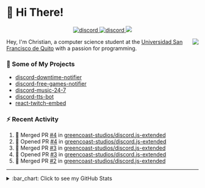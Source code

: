 # :wave: Hi There!

<p align="center">
  <a href="https://discord.gg/mhj3Zsv">
    <img alt="discord" src="https://img.shields.io/discord/730998659008823296.svg?label=&logo=discord&logoColor=ffffff&color=7389D8&labelColor=6A7EC2"/>
  </a>
  <a href="https://twitter.com/moonstar_x99">
    <img alt="discord" src="https://img.shields.io/twitter/follow/moonstar_x99?label=Follow%20Me%21&style=social"/>
  </a>
  <a href="https://badges.pufler.dev">
    <img src="https://badges.pufler.dev/visits/moonstar-x/moonstar-x?style=flat&logo=github">
  </a>
</p>

<img align="right" src="https://media.tenor.com/images/cb8fb20986aac7eef75c8ce6bc3997c0/tenor.gif" />

Hey, I'm Christian, a computer science student at the [Universidad San Francisco de Quito](http://www.usfq.edu.ec/Paginas/Inicio.aspx) with a passion for programming.

### :rocket: Some of My Projects

* [discord-downtime-notifier](https://github.com/moonstar-x/discord-downtime-notifier)
* [discord-free-games-notifier](https://github.com/moonstar-x/discord-free-games-notifier)
* [discord-music-24-7](https://github.com/moonstar-x/discord-music-24-7)
* [discord-tts-bot](https://github.com/moonstar-x/discord-tts-bot)
* [react-twitch-embed](https://github.com/moonstar-x/react-twitch-embed)

### :zap: Recent Activity

<!--START_SECTION:activity-->
1. 🎉 Merged PR [#4](https://github.com/greencoast-studios/discord.js-extended/pull/4) in [greencoast-studios/discord.js-extended](https://github.com/greencoast-studios/discord.js-extended)
2. 💪 Opened PR [#4](https://github.com/greencoast-studios/discord.js-extended/pull/4) in [greencoast-studios/discord.js-extended](https://github.com/greencoast-studios/discord.js-extended)
3. 🎉 Merged PR [#3](https://github.com/greencoast-studios/discord.js-extended/pull/3) in [greencoast-studios/discord.js-extended](https://github.com/greencoast-studios/discord.js-extended)
4. 💪 Opened PR [#3](https://github.com/greencoast-studios/discord.js-extended/pull/3) in [greencoast-studios/discord.js-extended](https://github.com/greencoast-studios/discord.js-extended)
5. 🎉 Merged PR [#2](https://github.com/greencoast-studios/discord.js-extended/pull/2) in [greencoast-studios/discord.js-extended](https://github.com/greencoast-studios/discord.js-extended)
<!--END_SECTION:activity-->

---

<details>
  <summary>
    :bar_chart: Click to see my GitHub Stats
  </summary>
  <p align="center">
    <br>
    <img alt="GitHub Stats" src="https://github-readme-stats.vercel.app/api?username=moonstar-x&count_private=true&show_icons=true&theme=dracula" />
    <br>
    <img alt="GitHub Top Languages" src="https://github-readme-stats.vercel.app/api/top-langs/?username=moonstar-x&layout=compact&theme=dracula" />
  </p>
</details>
